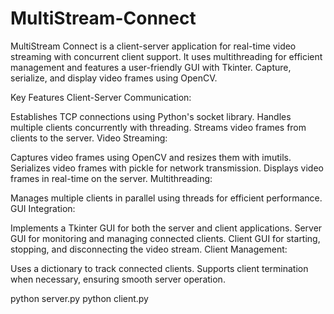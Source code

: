 # MultiStream-Connect
MultiStream Connect is a client-server application for real-time video streaming with concurrent client support. It uses multithreading for efficient management and features a user-friendly GUI with Tkinter. Capture, serialize, and display video frames using OpenCV.

Key Features
Client-Server Communication:

Establishes TCP connections using Python's socket library.
Handles multiple clients concurrently with threading.
Streams video frames from clients to the server.
Video Streaming:

Captures video frames using OpenCV and resizes them with imutils.
Serializes video frames with pickle for network transmission.
Displays video frames in real-time on the server.
Multithreading:

Manages multiple clients in parallel using threads for efficient performance.
GUI Integration:

Implements a Tkinter GUI for both the server and client applications.
Server GUI for monitoring and managing connected clients.
Client GUI for starting, stopping, and disconnecting the video stream.
Client Management:

Uses a dictionary to track connected clients.
Supports client termination when necessary, ensuring smooth server operation.


python server.py
python client.py
